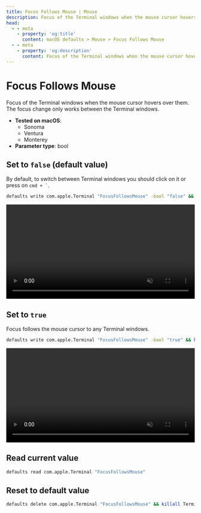 ```yaml
---
title: Focus Follows Mouse | Mouse
description: Focus of the Terminal windows when the mouse cursor hovers over them. The focus change only works between the Terminal windows.
head:
  - - meta
    - property: 'og:title'
      content: macOS defaults > Mouse > Focus Follows Mouse
  - - meta
    - property: 'og:description'
      content: Focus of the Terminal windows when the mouse cursor hovers over them. The focus change only works between the Terminal windows.
---
```


# Focus Follows Mouse

Focus of the Terminal windows when the mouse cursor hovers over them.
The focus change only works between the Terminal windows.

- **Tested on macOS**:
  - Sonoma
  - Ventura
  - Monterey
- **Parameter type**: bool

## Set to `false` (default value)

By default, to switch between Terminal windows you should click on it or press on <code>cmd + `</code>.

```bash
defaults write com.apple.Terminal "FocusFollowsMouse" -bool "false" && killall Terminal
```

<video autoplay loop muted playsinline width="739" height="416" style="max-width: 100%; height: auto">
  <source src="./images/FocusFollowsMouse/false.mp4" type="video/mp4">
  Example output with value set to false
</video>

## Set to `true`

Focus follows the mouse cursor to any Terminal windows.

```bash
defaults write com.apple.Terminal "FocusFollowsMouse" -bool "true" && killall Terminal
```

<video autoplay loop muted playsinline width="739" height="416" style="max-width: 100%; height: auto">
  <source src="./images/FocusFollowsMouse/true.mp4" type="video/mp4">
  Example output with value set to true
</video>

## Read current value

```bash
defaults read com.apple.Terminal "FocusFollowsMouse"
```

## Reset to default value

```bash
defaults delete com.apple.Terminal "FocusFollowsMouse" && killall Terminal
```
